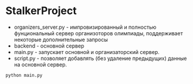 ﻿# StalkerProject

- organizers_server.py - импровизированный и полностью фунциональный сервер организоторов олимпиады, поддерживает некоторые дополнительные запросы
- backend - основной сервер
- main.py - запускает основной и организаторский сервер.
- script.py - позволяет добавлять (без удаление предыдущих) данные на основной сервер. 

<code>python main.py</code>
